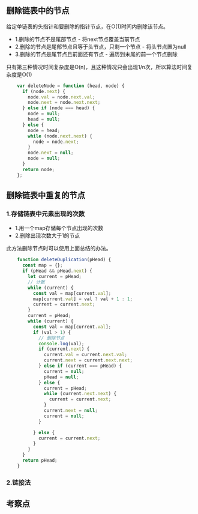 ## 删除链表中的节点

给定单链表的头指针和要删除的指针节点，在O(1)时间内删除该节点。

- 1.删除的节点不是尾部节点 - 将next节点覆盖当前节点
- 2.删除的节点是尾部节点且等于头节点，只剩一个节点 - 将头节点置为null
- 3.删除的节点是尾节点且前面还有节点 - 遍历到末尾的前一个节点删除

只有第三种情况时间复杂度是O(n)，且这种情况只会出现1/n次，所以算法时间复杂度是O(1)
```js
    var deleteNode = function (head, node) {
      if (node.next) {
        node.val = node.next.val;
        node.next = node.next.next;
      } else if (node === head) {
        node = null;
        head = null;
      } else {
        node = head;
        while (node.next.next) {
          node = node.next;
        }
        node.next = null;
        node = null;
      }
      return node;
    };
```

## 删除链表中重复的节点

### 1.存储链表中元素出现的次数

- 1.用一个map存储每个节点出现的次数
- 2.删除出现次数大于1的节点

此方法删除节点时可以使用上面总结的办法。

```js
    function deleteDuplication(pHead) {
      const map = {};
      if (pHead && pHead.next) {
        let current = pHead;
        // 计数
        while (current) {
          const val = map[current.val];
          map[current.val] = val ? val + 1 : 1;
          current = current.next;
        }
        current = pHead;
        while (current) {
          const val = map[current.val];
          if (val > 1) {
            // 删除节点
            console.log(val);
            if (current.next) {
              current.val = current.next.val;
              current.next = current.next.next;
            } else if (current === pHead) {
              current = null;
              pHead = null;
            } else {
              current = pHead;
              while (current.next.next) {
                current = current.next;
              }
              current.next = null;
              current = null;
            }

          } else {
            current = current.next;
          }
        }
      }
      return pHead;
    }
```


### 2.链接法



## 考察点